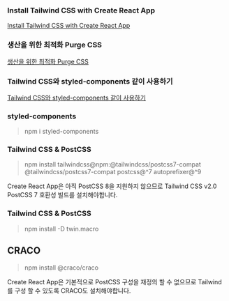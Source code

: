 ### Install Tailwind CSS with Create React App
[Install Tailwind CSS with Create React App](https://tailwindcss.com/docs/guides/create-react-app)     

### 생산을 위한 최적화 Purge CSS
[생산을 위한 최적화 Purge CSS](https://tailwindcss.com/docs/optimizing-for-production)     

### Tailwind CSS와 styled-components 같이 사용하기
[Tailwind CSS와 styled-components 같이 사용하기](https://www.freecodecamp.org/news/how-to-style-your-react-apps-with-less-code-using-tailwind-css-and-styled-components/)

### styled-components
> npm i styled-components

### Tailwind CSS & PostCSS 
> npm install tailwindcss@npm:@tailwindcss/postcss7-compat @tailwindcss/postcss7-compat postcss@^7 autoprefixer@^9

Create React App은 아직 PostCSS 8을 지원하지 않으므로 Tailwind CSS v2.0 PostCSS 7 호환성 빌드를 설치해야합니다.

### Tailwind CSS & PostCSS
> npm install -D twin.macro

## CRACO
> npm install @craco/craco

Create React App은 기본적으로 PostCSS 구성을 재정의 할 수 없으므로 Tailwind를 구성 할 수 있도록 CRACO도 설치해야합니다.




